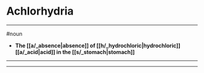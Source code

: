 # Achlorhydria
---
#noun
- **The [[a/_absence|absence]] of [[h/_hydrochloric|hydrochloric]] [[a/_acid|acid]] in the [[s/_stomach|stomach]]**
---
---
